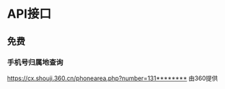 # API接口

## 免费

### 手机号归属地查询

<https://cx.shouji.360.cn/phonearea.php?number=131********> 由360提供





